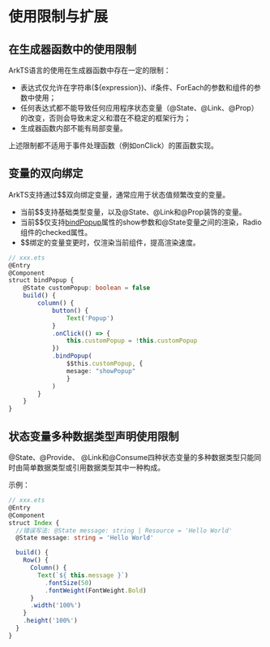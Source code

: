# 使用限制与扩展

## 在生成器函数中的使用限制

ArkTS语言的使用在生成器函数中存在一定的限制：

- 表达式仅允许在字符串(${expression})、if条件、ForEach的参数和组件的参数中使用；
- 任何表达式都不能导致任何应用程序状态变量（@State、@Link、@Prop）的改变，否则会导致未定义和潜在不稳定的框架行为；
- 生成器函数内部不能有局部变量。

上述限制都不适用于事件处理函数（例如onClick）的匿函数实现。

## 变量的双向绑定

ArkTS支持通过$$双向绑定变量，通常应用于状态值频繁改变的变量。

- 当前$$支持基础类型变量，以及@State、@Link和@Prop装饰的变量。
- 当前$$仅支持[bindPopup](../reference/arkui-ts/ts-universal-attributes-popup.md)属性的show参数和@State变量之间的渲染，Radio组件的checked属性。
- $$绑定的变量变更时，仅渲染当前组件，提高渲染速度。

```ts
// xxx.ets
@Entry
@Component
struct bindPopup {
	@State customPopup: boolean = false
	build() {
		column() {
			button() {
				Text('Popup')
			}
			.onClick(() => {
				this.customPopup = !this.customPopup
			})
			.bindPopup(
				$$this.customPopup, {
				mesage: "showPopup"
				}
			)
		}
	}
}

```

## 状态变量多种数据类型声明使用限制

@State、@Provide、 @Link和@Consume四种状态变量的多种数据类型只能同时由简单数据类型或引用数据类型其中一种构成。

示例：

```ts
// xxx.ets
@Entry
@Component
struct Index {
  //错误写法: @State message: string | Resource = 'Hello World'
  @State message: string = 'Hello World'

  build() {
    Row() {
      Column() {
        Text(`${ this.message }`)
          .fontSize(50)
          .fontWeight(FontWeight.Bold)
      }
      .width('100%')
    }
    .height('100%')
  }
}
```